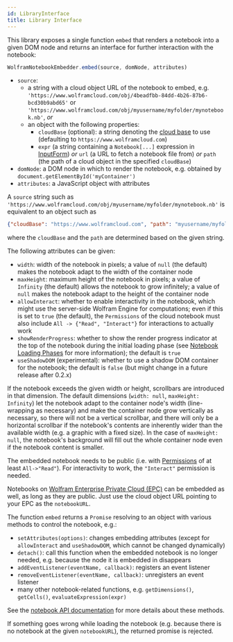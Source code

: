 ```yaml
---
id: LibraryInterface
title: Library Interface
---
```


This library exposes a single function `embed` that renders a notebook into a given DOM node and returns an interface for further interaction with the notebook:

```js
WolframNotebookEmbedder.embed(source, domNode, attributes)
```

* `source`:
    * a string with a cloud object URL of the notebook to embed, e.g. `'https://www.wolframcloud.com/obj/4beadfbb-84dd-4b26-87b6-bcd30b9abd65'` or `'https://www.wolframcloud.com/obj/myusername/myfolder/mynotebook.nb'`, *or*
    * an object with the following properties:
        * `cloudBase` (optional): a string denoting the [cloud base](https://reference.wolfram.com/language/ref/$CloudBase.html) to use (defaulting to `https://www.wolframcloud.com`)
        * `expr` (a string containing a `Notebook[...]` expression in [InputForm](https://reference.wolfram.com/language/ref/InputForm.html)) *or* `url` (a URL to fetch a notebook file from) *or* `path` (the path of a cloud object in the specified `cloudBase`)
* `domNode`: a DOM node in which to render the notebook, e.g. obtained by `document.getElementById('myContainer')`
* `attributes`: a JavaScript object with attributes

A `source` string such as `'https://www.wolframcloud.com/obj/myusername/myfolder/mynotebook.nb'` is equivalent to an object such as
```json
{"cloudBase": "https://www.wolframcloud.com", "path": "myusername/myfolder/mynotebook.nb"}
```
where the `cloudBase` and the `path` are determined based on the given string.

The following attributes can be given:

* `width`: width of the notebook in pixels; a value of `null` (the default) makes the notebook adapt to the width of the container node
* `maxHeight`: maximum height of the notebook in pixels; a value of `Infinity` (the default) allows the notebook to grow infinitely; a value of `null` makes the notebook adapt to the height of the container node
* `allowInteract`: whether to enable interactivity in the notebook, which might use the server-side Wolfram Engine for computations; even if this is set to `true` (the default), the `Permissions` of the cloud notebook must also include `All -> {"Read", "Interact"}` for interactions to actually work
* `showRenderProgress`: whether to show the render progress indicator at the top of the notebook during the initial loading phase (see [Notebook Loading Phases](./NotebookLoadingPhases.md) for more information); the default is `true`
* `useShadowDOM` (experimental): whether to use a shadow DOM container for the notebook; the default is `false` (but might change in a future release after 0.2.x)

If the notebook exceeds the given width or height, scrollbars are introduced in that dimension. The default dimensions (`width: null`, `maxHeight: Infinity`) let the notebook adapt to the container node's width (line-wrapping as necessary) and make the container node grow vertically as necessary, so there will not be a vertical scrollbar, and there will only be a horizontal scrollbar if the notebook's contents are inherently wider than the available width (e.g. a graphic with a fixed size). In the case of `maxHeight: null`, the notebook's background will fill out the whole container node even if the notebook content is smaller.

The embedded notebook needs to be public (i.e. with [Permissions](https://reference.wolfram.com/language/ref/Permissions.html) of at least `All->"Read"`). For interactivity to work, the `"Interact"` permission is needed.

Notebooks on [Wolfram Enterprise Private Cloud (EPC)](https://www.wolfram.com/enterprise-private-cloud/) can be embedded as well, as long as they are public. Just use the cloud object URL pointing to your EPC as the `notebookURL`.

The function `embed` returns a `Promise` resolving to an object with various methods to control the notebook, e.g.:

* `setAttributes(options)`: changes embedding attributes (except for `allowInteract` and `useShadowDOM`, which cannot be changed dynamically)
* `detach()`: call this function when the embedded notebook is no longer needed, e.g. because the node it is embedded in disappears
* `addEventListener(eventName, callback)`: registers an event listener
* `removeEventListener(eventName, callback)`: unregisters an event listener
* many other notebook-related functions, e.g. `getDimensions()`, `getCells()`, `evaluateExpression(expr)`

See the [notebook API documentation](./NotebookAPI.md) for more details about these methods.

If something goes wrong while loading the notebook (e.g. because there is no notebook at the given `notebookURL`), the returned promise is rejected.
